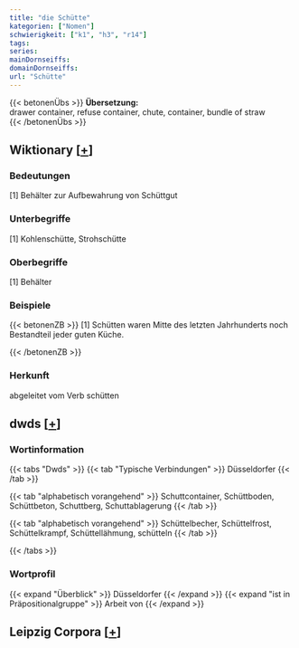 ```yaml
---
title: "die Schütte"
kategorien: ["Nomen"]
schwierigkeit: ["k1", "h3", "r14"]
tags:
series:
mainDornseiffs:
domainDornseiffs:
url: "Schütte"
---
```


{{< betonenÜbs >}}
**Übersetzung:**  
drawer container, refuse container, chute, container, bundle  of straw  
{{< /betonenÜbs >}}

## Wiktionary [[+](https://de.wiktionary.org/wiki/Schütte)]

### Bedeutungen
[1] Behälter zur Aufbewahrung von Schüttgut  

### Unterbegriffe
[1] Kohlenschütte, Strohschütte  

### Oberbegriffe
[1] Behälter  

### Beispiele
{{< betonenZB >}}
[1] Schütten waren Mitte des letzten Jahrhunderts noch Bestandteil jeder guten Küche.  

{{< /betonenZB >}}
### Herkunft
abgeleitet vom Verb schütten  



## dwds [[+](https://www.dwds.de/wb/Schütte)]

### Wortinformation
{{< tabs "Dwds" >}}
{{< tab "Typische Verbindungen" >}}
Düsseldorfer
{{< /tab >}}

{{< tab "alphabetisch vorangehend" >}}
Schuttcontainer, Schüttboden, Schüttbeton, Schuttberg, Schuttablagerung
{{< /tab >}}

{{< tab "alphabetisch vorangehend" >}}
Schüttelbecher, Schüttelfrost, Schüttelkrampf, Schüttellähmung, schütteln
{{< /tab >}}

{{< /tabs >}}

### Wortprofil
{{< expand "Überblick" >}} Düsseldorfer {{< /expand >}}
{{< expand "ist in Präpositionalgruppe" >}} Arbeit von {{< /expand >}}

## Leipzig Corpora [[+](https://corpora.uni-leipzig.de/en/res?word=Schütte&corpusId=deu_newscrawl-public_2018)]

